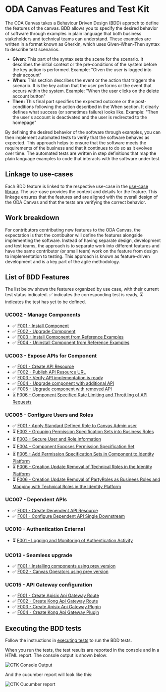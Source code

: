 # ODA Canvas Features and Test Kit

The ODA Canvas takes a Behaviour Driven Design (BDD) approch to define the features of the canvas. BDD allows you to specify the desired behavior of software through examples in plain language that both business stakeholders and technical teams can understand. These examples are written in a format known as Gherkin, which uses Given-When-Then syntax to describe test scenarios.

* **Given:** This part of the syntax sets the scene for the scenario. It describes the initial context or the pre-conditions of the system before the key action is performed. 
Example: "Given the user is logged into their account"
* **When:**
This section describes the event or the action that triggers the scenario. It is the key action that the user performs or the event that occurs within the system.
Example: "When the user clicks on the delete account button"
* **Then:**
This final part specifies the expected outcome or the post-conditions following the action described in the When section. It clearly defines what success (or sometimes failure) looks like.
Example: "Then the user's account is deactivated and the user is redirected to the homepage"

By defining the desired behavior of the software through examples, you can then implement automated tests to verify that the software behaves as expected. This approach helps to ensure that the software meets the requirements of the business and that it continues to do so as it evolves over time. The automated tests are written in step definitions that map the plain language examples to code that interacts with the software under test.

## Linkage to use-cases

Each BDD feature is linked to the respective use-case in the [use-case library](../usecase-library/README.md). The use-case provides the context and details for the feature. This linkage ensures that the features and are aligned with the overall design of the ODA Canvas and that the tests are verifying the correct behavior.

## Work breakdown

For contributors contributing new features to the ODA Canvas, the expectation is that the contibuitor will define the features alongside implementing the software. Instead of having separate design, development and test teams, the approach is to separate work into different features and have the same contributor (or small team) work on the feature from design to implementation to testing. This approach is known as feature-driven development and is a key part of the agile methodology.



## List of BDD Features

The list below shows the features organized by use case, with their current test status indicated. ✅ indicates the corresponding test is ready, ⏳ indicates the test has yet to be defined.

### UC002 - Manage Components

* ✅ [F001 - Install Component](features/UC002-F001-Install-Component.feature)
* ✅ [F002 - Upgrade Component](features/UC002-F002-Upgrade-Component.feature)
* ✅ [F003 - Install Component from Reference Examples](features/UC002-F003-Install-Component-from-reference-examples.feature)
* ✅ [F004 - Uninstall Component from Reference Examples](features/UC002-F004-Uninstall-Component-from-reference-examples.feature)

### UC003 - Expose APIs for Component
* ✅ [F001 - Create API Resource](features/UC003-F001-Expose-APIs-Create-API-Resource.feature)
* ✅ [F002 - Publish API Resource URL](features/UC003-F002-Expose-APIs-Publish-API-Resource-URL.feature)
* ✅ [F003 - Verify API implementation is ready](features/UC003-F003-Expose-APIs-Verify-API-implementation-is-ready.feature)
* ✅ [F004 - Upgrade component with additional API](features/UC003-F004-Expose-APIs-Upgrade-component-with-additional-API.feature)
* ✅ [F005 - Upgrade component with removed API](features/UC003-F005-Expose-APIs-Upgrade-component-with-removed-API.feature)
* ⏳ [F006 - Component Specified Rate Limiting and Throttling of API Requests](features/UC003-F006-Expose-APIs-Component-Specified-Rate-Limiting-and-Throttling-of-API-Requests.feature)

### UC005 - Configure Users and Roles
* ✅ [F001 - Apply Standard Defined Role to Canvas Admin user](features/UC005-F001-Bootstrap-Apply-Standard-Defined-Role-to-Canvas-Admin-user.feature)
* ⏳ [F002 - Grouping Permission Specification Sets into Business Roles](features/UC005-F002-Bootstrap-Grouping-Permission-Specification-Sets-into-Business-Roles-in-Identity-Management-Solution.feature)
* ⏳ [F003 - Secure User and Role Information](features/UC005-F003-Bootstrap-Secure-User-and-Role-Information-Communication.feature)
* ⏳ [F004 - Component Exposes Permission Specification Set](features/UC005-F004-Bootstrap-Component-Exposes-Permission-Specification-Set-Towards-Canvas.feature)
* ⏳ [F005 - Add Permission Specification Sets in Component to Identity Platform](features/UC003-F005-Expose-APIs-Upgrade-component-with-removed-API.feature)
* ⏳ [F006 - Creation Update Removal of Technical Roles in the Identity Platform](features/UC005-F006-Bootstrap-Creation-Update-Removal-of-Technical-Roles-in-the-Identity-Platform.feature)
* ⏳ [F006 - Creation Update Removal of PartyRoles as Businees Roles and Mapping with Technical Roles in the Identity Platform](features/UC005-F007-Bootstrap-Creation-Update-Removal-of-PartyRoles-as-Business-Roles-and-Mapping-with-Technical-Roles-in-the-Identity-Platform.feature)

### UC007 - Dependent APIs
* ✅ [F001 - Create Dependent API Resource](features/UC007-F001-Dependent-APIs-Create-Dependent-API-Resource.feature)
* ✅ [F001 - Configure Dependent API Single Downstream](features/UC007-F002-Dependent-APIs-Configure-Dependent-APIs-Single-Downstream.feature)

### UC010 - Authentication External
* ⏳ [F001 - Logging and Monitoring of Authentication Activity](features/UC010-F001-External-Authentication-Logging-and-Monitoring-of-Authentication-Activity.feature)

### UC013 - Seamless upgrade
* ✅ [F001 - Installing components using prev version](features/UC013-F001-Seamless-upgrades-Installing-components-using-prev-version.feature)
* ✅ [F002 - Canvas Operators using prev version](features/UC013-F002-Seamless-upgrades-Canvas-Operators-using-prev-version.feature)

### UC015 - API Gateway configuration
* ✅ [F001 - Create Apisix Api Gateway Route](features/UC015-F001-Create-ApisixApiGateway-Route.feature)
* ✅ [F002 - Create Kong Api Gateway Route](features/UC015-F002-Create-KongApiGateway-Route.feature)
* ✅ [F003 - Create Apisix Api Gateway Plugin](features/UC015-F003-Create-ApisixApiGateway-Plugin.feature)
* ✅ [F004 - Create Kong Api Gateway Plugin](features/UC015-F004-Create-KongApiGateway-Plugin.feature)




## Executing the BDD tests

Follow the instructions in [executing tests](Executing-tests.md) to run the BDD tests.

When you run the tests, the test results are reported in the console and in a HTML report. The console output is shown below:

![CTK Console Output](images/CTK-console-output.png)

And the cucumber report will look like this:

![CTK Cucumber report](images/CTK-cucumber-report.png)


